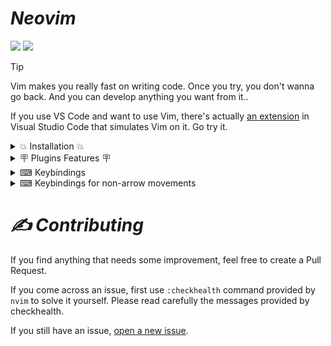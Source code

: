 # *Neovim*
![](https://img.shields.io/github/last-commit/varshan-4068/Neovim-Setup?style=for-the-badge&color=FFB1C8&logoColor=D9E0EE&labelColor=292324)
![](https://img.shields.io/github/repo-size/varshan-4068/Neovim-Setup?color=CAC992&label=SIZE&logo=googledrive&style=for-the-badge&logoColor=D9E0EE&labelColor=292324)

> [!Tip]
>
> Vim makes you really fast on writing code. Once you try, you don't wanna go back. And you can develop anything you want from it..
>
> If you use VS Code and want to use Vim, there's actually [an extension](https://marketplace.visualstudio.com/items?itemName=vscodevim.vim) in Visual Studio Code that simulates Vim on it. Go try it.

<details>

<summary> 💥 Installation 💥</summary>

- To setup neovim with my files type the commands given below in your wsl or linux system : 


      git clone https://github.com/varshan-4068/Neovim-Setup.git 

      cd Neovim-Setup/ 

      cp -r nvim/ ~/.config/
    
      cd ~ 
    
      nvim 

- That's it the neovim is setup perfectly with the needed plugins installed and if u wanna modify the setup as u wanted with my file feel free to do it..

</details>

<details>
    
 <summary> 🪧 Plugins Features 🪧 </summary>

- Plugin management with [Lazy.nvim](https://github.com/folke/lazy.nvim). 
- Code, snippet, auto-completion via [nvim-cmp](https://github.com/hrsh7th/nvim-cmp).
- Language server protocol (LSP) support with [nvim-lspconfig](https://github.com/neovim/nvim-lspconfig).
- An Awesome statusline written in lua [lualine](https://github.com/nvim-lualine/lualine.nvim).
- Code highlighting via [nvim-treesitter](https://github.com/nvim-treesitter/nvim-treesitter).
- A Beautiful Dashboard with [alpha.nvim](https://github.com/goolord/alpha-nvim) 
- Auto-completion of pairs like () using [nvim-autopairs](https://github.com/windwp/nvim-autopairs)
- Beautiful Transparent Catppuccin Color scheme [Catppuccin](https://github.com/catppuccin/nvim)
- Colorizing the hexadecimal color codes can be done with [nvim-colorizer](https://github.com/norcalli/nvim-colorizer.lua)
- Pasting Images in .md (markdown) or other file formats can be done with [img-clip.nvim](https://github.com/HakonHarnes/img-clip.nvim)
- Auto Saving the session can be done with [auto-save.nvim](https://github.com/Pocco81/auto-save.nvim)
- Plugin used for practicing typing is [typr](https://github.com/nvzone/typr)
- Commenting lines can be done with [Comment.nvim](https://github.com/numToStr/Comment.nvim)
- Formatters for nvim via [conform.nvim](https://github.com/stevearc/conform.nvim)
- Indenting a blankline can be done with [indent-blankline.nvim](https://github.com/lukas-reineke/indent-blankline.nvim)
- Linting in nvim via [nvim-lint](https://github.com/mfussenegger/nvim-lint)
- Mason is used for installing the formatters, linters, nvim [mason.nvim](https://github.com/williamboman/mason.nvim)
- Mason can be configured to install our needed lsp,formatters,etc using [mason-tool-installer](https://github.com/WhoIsSethDaniel/mason-tool-installer.nvim)
- File explorer in tree format via [neo-tree](https://github.com/nvim-neo-tree/neo-tree.nvim)
- File navigation with [telescope](https://github.com/nvim-telescope/telescope.nvim)
- Tmux inside your nvim using [vim-tmux-navigator](https://github.com/christoomey/vim-tmux-navigator)

</details>

<details>
    
 <summary>  ⌨ Keybindings </summary>
 
- Below Listed were the Keybindings setup manually in my configurations.. checkout the nvim/core/keymaps.lua,etc...

  | Shortcut                       | Mode          | Purpose                            |
  |--------------------------------|---------------|------------------------------------|
  | <kbd>CTRL</kbd> + <kbd>B</kkd> | NORMAL        | Neo-tree Toggle                    |
  | <kbd>CTRL</kbd> + <kbd>F</kbd> | NORMAL        | Telescope                          |
  | <kbd>CTRL</kbd> + <kbd>A</kbd> | NORMAL        | Code actions                       |     
  | <kbd>CTRL</kbd> + <kbd>T</kbd> | NORMAL        | Tmux                               | 
  | <kbd>CTRL</kbd> + <kbd>P</kbd> | NORMAL        | Delete a Buffer                    |
  | <kbd>CTRL</kbd> + <kbd>R</kbd> | NORMAL        | Macro recording                    |  
  | <kbd>Space</kbd> + <kbd>F</kbd>| NORMAL        | Formatting                         | 
  | <kbd>Space</kbd> + <kbd>L</kbd>| NORMAL        | Linting                            | 
  | <kbd>CTRL</kbd> + <kbd>/</kbd> | NORMAL        | Commenting a line                  | 
  | <kbd>dst</kbd>                 | NORMAL        | Removes html tags                  | 
  | <kbd>ysiw)</kbd>               | NORMAL        | surround word with ()              |  
  | <kbd>cs'"</kbd>                | NORMAL        | change quoates ' to "              | 
  | <kbd>dsf</kbd>                 | NORMAL        | delete function call               |
  | <kbd>SHIFT</kbd> + <kbd>></kbd>| NORMAL        | Shift Indent of line to right side | 
  | <kbd>SHIFT</kbd> + <kbd><</kbd>| NORMAL        | Shift Indent of line to left side  |
  | <kbd>TAB</kbd>                 | VISUAL        | Shift Indent of line to right side | 

</details>

<details>
    
<summary>  ⌨ Keybindings for non-arrow movements </summary>

- Below are the Keybindings to be used instead of the arrow keys , actually it was a good habit to develop and would also increase your speed..

  | Shortcut                       | Mode          | Purpose       |
  |--------------------------------|---------------|---------------|
  | <kbd>CTRL</kbd> + <kbd>H</kbd> | INSERT        | move left     | 
  | <kbd>CTRL</kbd> + <kbd>J</kbd> | INSERT        | move down     | 
  | <kbd>CTRL</kbd> + <kbd>K</kbd> | INSERT        | move up       | 
  | <kbd>CTRL</kbd> + <kbd>L</kbd> | INSERT        | move right    | 
  | <kbd>J</kbd>                   | NORMAL        | move down     | 
  | <kbd>K</kbd>                   | NORMAL        | move up       | 
  | <kbd>H</kbd>                   | NORMAL        | move left     | 
  | <kbd>L</kbd>                   | NORMAL        | move right    | 

</details> 

# *✍️ Contributing*

If you find anything that needs some improvement, feel free to create a Pull Request.

If you come across an issue, first use `:checkhealth` command provided by `nvim` to solve it yourself.
Please read carefully the messages provided by checkhealth.

If you still have an issue, [open a new issue](https://github.com/varshan-4068/Neovim-Setup/issues).
